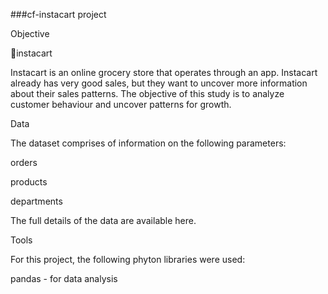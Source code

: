 ###cf-instacart project

Objective 

🥕instacart

Instacart is an online grocery store that operates through an app. Instacart already has very good sales, but they want to uncover more information
about their sales patterns. The objective of this study is to analyze customer behaviour and uncover patterns for growth.

Data

The dataset comprises of information on the following parameters:

orders

products

departments

The full details of the data are available here.

Tools

For this project, the following phyton libraries were used:

pandas - for data analysis
